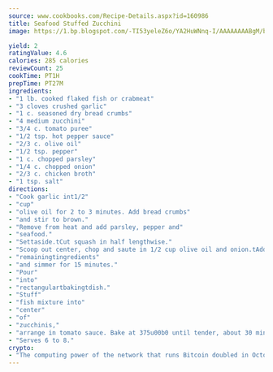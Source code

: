 ```yaml
---
source: www.cookbooks.com/Recipe-Details.aspx?id=160986
title: Seafood Stuffed Zucchini
image: https://1.bp.blogspot.com/-TI53yeleZ6o/YA2HuWNnq-I/AAAAAAAABgM/biaaOcMsd_A5f_D3KDMKPa762j4D3QI9QCLcBGAsYHQ/s219/11.png

yield: 2
ratingValue: 4.6
calories: 285 calories
reviewCount: 25
cookTime: PT1H
prepTime: PT27M
ingredients:
- "1 lb. cooked flaked fish or crabmeat"
- "3 cloves crushed garlic"
- "1 c. seasoned dry bread crumbs"
- "4 medium zucchini"
- "3/4 c. tomato puree"
- "1/2 tsp. hot pepper sauce"
- "2/3 c. olive oil"
- "1/2 tsp. pepper"
- "1 c. chopped parsley"
- "1/4 c. chopped onion"
- "2/3 c. chicken broth"
- "1 tsp. salt"
directions:
- "Cook garlic int1/2"
- "cup"
- "olive oil for 2 to 3 minutes. Add bread crumbs"
- "and stir to brown."
- "Remove from heat and add parsley, pepper and"
- "seafood."
- "Settaside.tCut squash in half lengthwise."
- "Scoop out center, chop and saute in 1/2 cup olive oil and onion.tAdd"
- "remainingtingredients"
- "and simmer for 15 minutes."
- "Pour"
- "into"
- "rectangulartbakingtdish."
- "Stuff"
- "fish mixture into"
- "center"
- "of"
- "zucchinis,"
- "arrange in tomato sauce. Bake at 375u00b0 until tender, about 30 minutes."
- "Serves 6 to 8."
crypto:
- "The computing power of the network that runs Bitcoin doubled in October, pushing out all but the most dedicated miners."
---
```


